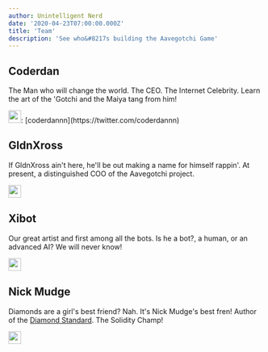 ```yaml
---
author: Unintelligent Nerd
date: '2020-04-23T07:00:00.000Z'
title: 'Team'
description: 'See who&#8217s building the Aavegotchi Game'
---
```


## Coderdan
The Man who will change the world. The CEO. The Internet Celebrity. Learn the art of the 'Gotchi and the Maiya tang from him!
<p><img src = "/icons/twitter.png" width = "25" />: [coderdannn](https://twitter.com/coderdannn)


## GldnXross
If GldnXross ain't here, he'll be out making a name for himself rappin'. At present, a distinguished COO of the Aavegotchi project.
<p><img src = "/icons/twitter.png" width = "25">

## Xibot
Our great artist and first among all the bots. Is he a bot?, a human, or an advanced AI? We will never know!
<p><img src = "/icons/twitter.png" width = "25">

## Nick Mudge
Diamonds are a girl's best friend? Nah. It's Nick Mudge's best fren! Author of the [Diamond Standard](https://dev.to/mudgen/understanding-diamonds-on-ethereum-1fb). The Solidity Champ!
<p><img src = "/icons/twitter.png" width = "25">

